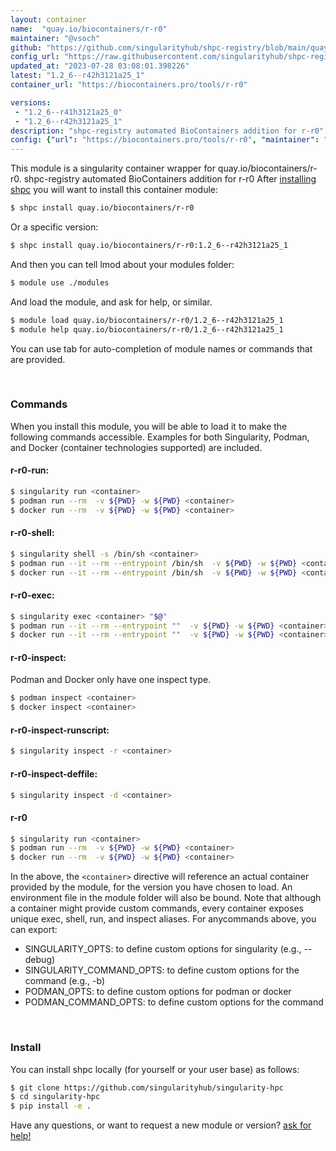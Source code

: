 ```yaml
---
layout: container
name:  "quay.io/biocontainers/r-r0"
maintainer: "@vsoch"
github: "https://github.com/singularityhub/shpc-registry/blob/main/quay.io/biocontainers/r-r0/container.yaml"
config_url: "https://raw.githubusercontent.com/singularityhub/shpc-registry/main/quay.io/biocontainers/r-r0/container.yaml"
updated_at: "2023-07-28 03:08:01.398226"
latest: "1.2_6--r42h3121a25_1"
container_url: "https://biocontainers.pro/tools/r-r0"

versions:
 - "1.2_6--r41h3121a25_0"
 - "1.2_6--r42h3121a25_1"
description: "shpc-registry automated BioContainers addition for r-r0"
config: {"url": "https://biocontainers.pro/tools/r-r0", "maintainer": "@vsoch", "description": "shpc-registry automated BioContainers addition for r-r0", "latest": {"1.2_6--r42h3121a25_1": "sha256:d0487f0eb63ab42915ec713f9d325db8036b9418563b35af1918ab0bd01e043f"}, "tags": {"1.2_6--r41h3121a25_0": "sha256:11ee1f23da1384699320bfa421606c1b9017c3fbe2ca264900ae4abb8eb29e65", "1.2_6--r42h3121a25_1": "sha256:d0487f0eb63ab42915ec713f9d325db8036b9418563b35af1918ab0bd01e043f"}, "docker": "quay.io/biocontainers/r-r0"}
---
```


This module is a singularity container wrapper for quay.io/biocontainers/r-r0.
shpc-registry automated BioContainers addition for r-r0
After [installing shpc](#install) you will want to install this container module:


```bash
$ shpc install quay.io/biocontainers/r-r0
```

Or a specific version:

```bash
$ shpc install quay.io/biocontainers/r-r0:1.2_6--r42h3121a25_1
```

And then you can tell lmod about your modules folder:

```bash
$ module use ./modules
```

And load the module, and ask for help, or similar.

```bash
$ module load quay.io/biocontainers/r-r0/1.2_6--r42h3121a25_1
$ module help quay.io/biocontainers/r-r0/1.2_6--r42h3121a25_1
```

You can use tab for auto-completion of module names or commands that are provided.

<br>

### Commands

When you install this module, you will be able to load it to make the following commands accessible.
Examples for both Singularity, Podman, and Docker (container technologies supported) are included.

#### r-r0-run:

```bash
$ singularity run <container>
$ podman run --rm  -v ${PWD} -w ${PWD} <container>
$ docker run --rm  -v ${PWD} -w ${PWD} <container>
```

#### r-r0-shell:

```bash
$ singularity shell -s /bin/sh <container>
$ podman run --it --rm --entrypoint /bin/sh  -v ${PWD} -w ${PWD} <container>
$ docker run --it --rm --entrypoint /bin/sh  -v ${PWD} -w ${PWD} <container>
```

#### r-r0-exec:

```bash
$ singularity exec <container> "$@"
$ podman run --it --rm --entrypoint ""  -v ${PWD} -w ${PWD} <container> "$@"
$ docker run --it --rm --entrypoint ""  -v ${PWD} -w ${PWD} <container> "$@"
```

#### r-r0-inspect:

Podman and Docker only have one inspect type.

```bash
$ podman inspect <container>
$ docker inspect <container>
```

#### r-r0-inspect-runscript:

```bash
$ singularity inspect -r <container>
```

#### r-r0-inspect-deffile:

```bash
$ singularity inspect -d <container>
```



#### r-r0

```bash
$ singularity run <container>
$ podman run --rm  -v ${PWD} -w ${PWD} <container>
$ docker run --rm  -v ${PWD} -w ${PWD} <container>
```


In the above, the `<container>` directive will reference an actual container provided
by the module, for the version you have chosen to load. An environment file in the
module folder will also be bound. Note that although a container
might provide custom commands, every container exposes unique exec, shell, run, and
inspect aliases. For anycommands above, you can export:

 - SINGULARITY_OPTS: to define custom options for singularity (e.g., --debug)
 - SINGULARITY_COMMAND_OPTS: to define custom options for the command (e.g., -b)
 - PODMAN_OPTS: to define custom options for podman or docker
 - PODMAN_COMMAND_OPTS: to define custom options for the command

<br>

### Install

You can install shpc locally (for yourself or your user base) as follows:

```bash
$ git clone https://github.com/singularityhub/singularity-hpc
$ cd singularity-hpc
$ pip install -e .
```

Have any questions, or want to request a new module or version? [ask for help!](https://github.com/singularityhub/singularity-hpc/issues)
